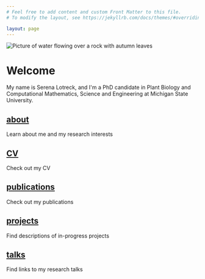 ```yaml
---
# Feel free to add content and custom Front Matter to this file.
# To modify the layout, see https://jekyllrb.com/docs/themes/#overriding-theme-defaults

layout: page
---
```

![Picture of water flowing over a rock with autumn leaves](../images/rock.JPG)


# Welcome 
My name is Serena Lotreck, and I'm a PhD candidate in Plant Biology and Computational Mathematics, Science and Engineering at Michigan State University. 

## [about](./about/)
Learn about me and my research interests

## [CV](./cv/)
Check out my CV

## [publications](./publications/)
Check out my publications

## [projects](./projects/)
Find descriptions of in-progress projects 

## [talks](./talks/)
Find links to my research talks 
